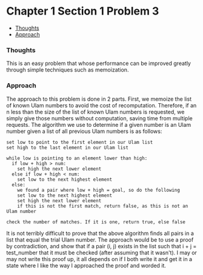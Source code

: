 Chapter 1 Section 1 Problem 3
=============================

- [Thoughts][thoughts]
- [Approach][approach]

### Thoughts ###

This is an easy problem that whose performance can be improved greatly through
simple techniques such as memoization.

### Approach ###

The approach to this problem is done in 2 parts. First, we memoize the list of
known Ulam numbers to avoid the cost of recomputation. Therefore, if an n less
than the size of the list of known Ulam numbers is requested, we simply give
those numbers without computation, saving time from multiple requests. The 
algorithm we use to determine if a given number is an Ulam number given a list
of all previous Ulam numbers is as follows:

```
set low to point to the first element in our Ulam list
set high to the last element in our Ulam list

while low is pointing to an element lower than high:
  if low + high > num:
    set high the next lower element
  else if low + high < num:
    set low to the next highest element
  else:
    we found a pair where low + high = goal, so do the following
    set low to the next highest element
    set high the next lower element
    if this is not the first match, return false, as this is not an Ulam number

check the number of matches. If it is one, return true, else false
```

It is not terribly difficult to prove that the above algorithm finds all pairs
in a list that equal the trial Ulam number. The approach would be to use
a proof by contradiction, and show that if a pair (i, j) exists in the list such
that i + j = test_number that it must be checked (after assuming that it
wasn't). I may or may not write this proof up, it all depends on if I both
write it and get it in a state where I like the way I approached the proof and
worded it.

[thoughts]: #thoughts
[approach]: #approach

